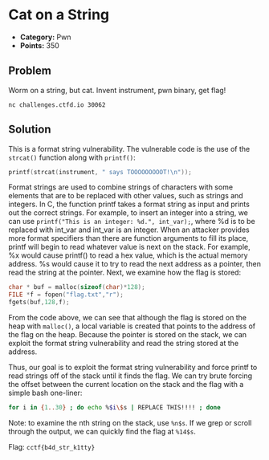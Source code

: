 # Cat on a String
* **Category:** Pwn
* **Points:** 350
## Problem
Worm on a string, but cat. Invent instrument, pwn binary, get flag!

`nc challenges.ctfd.io 30062`

## Solution
This is a format string vulnerability. The vulnerable code is the use of the `strcat()` function along with `printf()`: 
```c
printf(strcat(instrument, " says TOOOOOOOOOT!\n"));
```
Format strings are used to combine strings of characters with some elements that are to be replaced with other values, such as strings and integers. In C, the function printf takes a format string as input and prints out the correct strings. For example, to insert an integer into a string, we can use `printf("This is an integer: %d.", int_var);`, where %d is to be replaced with int_var and int_var is an integer. 
When an attacker provides more format specifiers than there are function arguments to fill its place, printf will begin to read whatever value is next on the stack. For example, %x would cause printf() to read a hex value, which is the actual memory address. %s would cause it to try to read the next address as a pointer, then read the string at the pointer. Next, we examine how the flag is stored:

```c
char * buf = malloc(sizeof(char)*128);
FILE *f = fopen("flag.txt","r");
fgets(buf,128,f);
```

From the code above, we can see that although the flag is stored on the heap with `malloc()`, a local variable is created that points to the address of the flag on the heap. Because the pointer is stored on the stack, we can exploit the format string vulnerability and read the string stored at the address.

Thus, our goal is to exploit the format string vulnerability and force printf to read strings off of the stack until it finds the flag. We can try brute forcing the offset between the current location on the stack and the flag with a simple bash one-liner:

```sh
for i in {1..30} ; do echo %$i\$s | REPLACE THIS!!!! ; done
```
Note: to examine the nth string on the stack, use `%n$s`.
If we grep or scroll through the output, we can quickly find the flag at `%14$s`.

Flag: `cctf{b4d_str_k1tty}`
